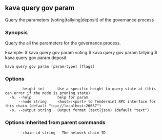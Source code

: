 <!--
title: param
-->
## kava query gov param

Query the parameters (voting|tallying|deposit) of the governance process

### Synopsis

Query the all the parameters for the governance process.

Example:
$ kava query gov param voting
$ kava query gov param tallying
$ kava query gov param deposit

```
kava query gov param [param-type] [flags]
```

### Options

```
      --height int      Use a specific height to query state at (this can error if the node is pruning state)
  -h, --help            help for param
      --node string     <host>:<port> to Tendermint RPC interface for this chain (default "tcp://localhost:26657")
  -o, --output string   Output format (text|json) (default "text")
```

### Options inherited from parent commands

```
      --chain-id string   The network chain ID
```

